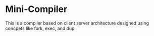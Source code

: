 # Mini-Compiler
This is a compiler based on client server architecture designed using concpets like fork, exec, and dup 
